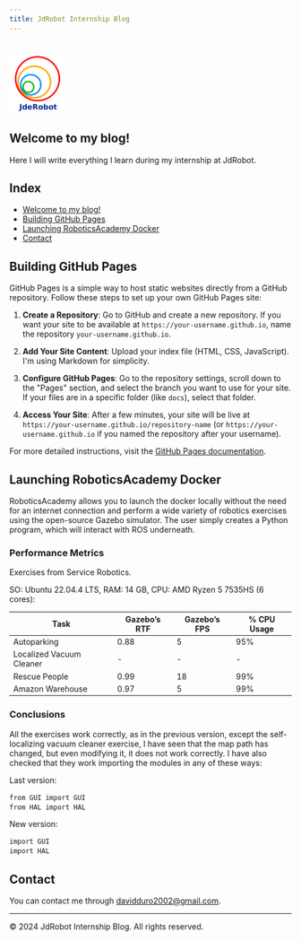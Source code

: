 ```yaml
---
title: JdRobot Internship Blog
---
```


# <img src="imgs/logo.png" alt="JdRobot" style="height: 100px;">

## Welcome to my blog!

Here I will write everything I learn during my internship at JdRobot.

## Index

- [Welcome to my blog!](#welcome-to-my-blog)
- [Building GitHub Pages](#building-github-pages)
- [Launching RoboticsAcademy Docker](#launching-roboticsacademy-docker)
- [Contact](#contact)

## Building GitHub Pages

GitHub Pages is a simple way to host static websites directly from a GitHub repository. Follow these steps to set up your own GitHub Pages site:

1. **Create a Repository**:
   Go to GitHub and create a new repository. If you want your site to be available at `https://your-username.github.io`, name the repository `your-username.github.io`.

2. **Add Your Site Content**:
   Upload your index file (HTML, CSS, JavaScript). I'm using Markdown for simplicity.

3. **Configure GitHub Pages**:
   Go to the repository settings, scroll down to the "Pages" section, and select the branch you want to use for your site. If your files are in a specific folder (like `docs`), select that folder.

4. **Access Your Site**:
   After a few minutes, your site will be live at `https://your-username.github.io/repository-name` (or `https://your-username.github.io` if you named the repository after your username).

For more detailed instructions, visit the [GitHub Pages documentation](https://docs.github.com/en/pages).

## Launching RoboticsAcademy Docker

RoboticsAcademy allows you to launch the docker locally without the need for an internet connection and perform a wide variety of robotics exercises using the open-source Gazebo simulator. The user simply creates a Python program, which will interact with ROS underneath.

### Performance Metrics

Exercises from Service Robotics.

SO: Ubuntu 22.04.4 LTS, RAM: 14 GB, CPU: AMD Ryzen 5 7535HS (6 cores):

| Task                     | Gazebo’s RTF | Gazebo’s FPS | % CPU Usage |
|--------------------------|--------------|-------------|------------|
| Autoparking              | 0.88         | 5           | 95%        |
| Localized Vacuum Cleaner | -         | -          | -        |
| Rescue People            | 0.99         | 18          | 99%        |
| Amazon Warehouse         | 0.97         | 5           | 99%        |



### Conclusions

All the exercises work correctly, as in the previous version, except the self-localizing vacuum cleaner exercise, I have seen that the map path has changed, but even modifying it, it does not work correctly. I have also checked that they work importing the modules in any of these ways:

Last version:
```bash
from GUI import GUI
from HAL import HAL
```

New version:
```bash
import GUI
import HAL
```

## Contact

You can contact me through [davidduro2002@gmail.com](mailto:davidduro2002@gmail.com).

---

&copy; 2024 JdRobot Internship Blog. All rights reserved.
